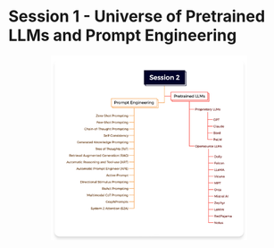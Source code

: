 # Session 1 - Universe of Pretrained LLMs and Prompt Engineering

<p align="center"><img src="../images/home_page/Session%202.png" alt="Session 2" style="width:70%;"/></p>